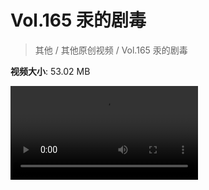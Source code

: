 # Vol.165 汞的剧毒

> 其他 / 其他原创视频 / Vol.165 汞的剧毒

**视频大小**: 53.02 MB

<div class="video"><video src="https://file.hsyhx.top/archive/混乱博物馆/Vol/165.mp4" controls preload>🤔 您的浏览器不支持 video 标签</video></div>